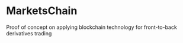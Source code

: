 # MarketsChain
Proof of concept on applying blockchain technology for front-to-back derivatives trading
